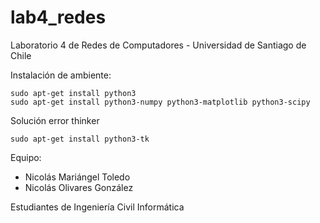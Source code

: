 # lab4_redes
Laboratorio 4 de Redes de Computadores - Universidad de Santiago de Chile


Instalación de ambiente:
```
sudo apt-get install python3
sudo apt-get install python3-numpy python3-matplotlib python3-scipy 
```
Solución error thinker
```
sudo apt-get install python3-tk
```

Equipo:
* Nicolás Mariángel Toledo
* Nicolás Olivares González

Estudiantes de Ingeniería Civil Informática
